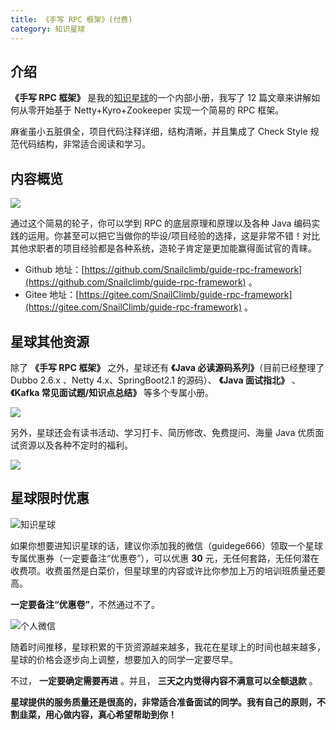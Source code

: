 ```yaml
---
title: 《手写 RPC 框架》(付费)
category: 知识星球
---
```


## 介绍

**《手写 RPC 框架》** 是我的[知识星球](../about-the-author/zhishixingqiu-two-years.md)的一个内部小册，我写了 12 篇文章来讲解如何从零开始基于 Netty+Kyro+Zookeeper 实现一个简易的 RPC 框架。

麻雀虽小五脏俱全，项目代码注释详细，结构清晰，并且集成了 Check Style 规范代码结构，非常适合阅读和学习。

## 内容概览

![](https://oss.javaguide.cn/github/javaguide/image-20220308100605485.png)

通过这个简易的轮子，你可以学到 RPC 的底层原理和原理以及各种 Java 编码实践的运用。你甚至可以把它当做你的毕设/项目经验的选择，这是非常不错！对比其他求职者的项目经验都是各种系统，造轮子肯定是更加能赢得面试官的青睐。

- Github 地址：[https://github.com/Snailclimb/guide-rpc-framework](https://github.com/Snailclimb/guide-rpc-framework) 。
- Gitee 地址：[https://gitee.com/SnailClimb/guide-rpc-framework](https://gitee.com/SnailClimb/guide-rpc-framework) 。

## 星球其他资源
除了 **《手写 RPC 框架》** 之外，星球还有 **《Java 必读源码系列》**（目前已经整理了 Dubbo 2.6.x 、Netty 4.x、SpringBoot2.1 的源码）、 **《Java 面试指北》** 、**《Kafka 常见面试题/知识点总结》** 等多个专属小册。

![](https://oss.javaguide.cn/xingqiu/image-20220316200015412.png)

另外，星球还会有读书活动、学习打卡、简历修改、免费提问、海量 Java 优质面试资源以及各种不定时的福利。

![](https://oss.javaguide.cn/xingqiu/image-20220304124333119.png)

## 星球限时优惠

![知识星球](https://oss.javaguide.cn/xingqiu/image-20220311203414600.png)

如果你想要进知识星球的话，建议你添加我的微信（guidege666）领取一个星球专属优惠券（一定要备注“优惠卷”），可以优惠 **30** 元，无任何套路，无任何潜在收费项。收费虽然是白菜价，但星球里的内容或许比你参加上万的培训班质量还要高。

**一定要备注“优惠卷”**，不然通过不了。

![个人微信](https://oss.javaguide.cn/xingqiu/weixin-guidege666.jpeg)

随着时间推移，星球积累的干货资源越来越多，我花在星球上的时间也越来越多，星球的价格会逐步向上调整，想要加入的同学一定要尽早。

不过， **一定要确定需要再进** 。并且， **三天之内觉得内容不满意可以全额退款** 。

**星球提供的服务质量还是很高的，非常适合准备面试的同学。我有自己的原则，不割韭菜，用心做内容，真心希望帮助到你！**







